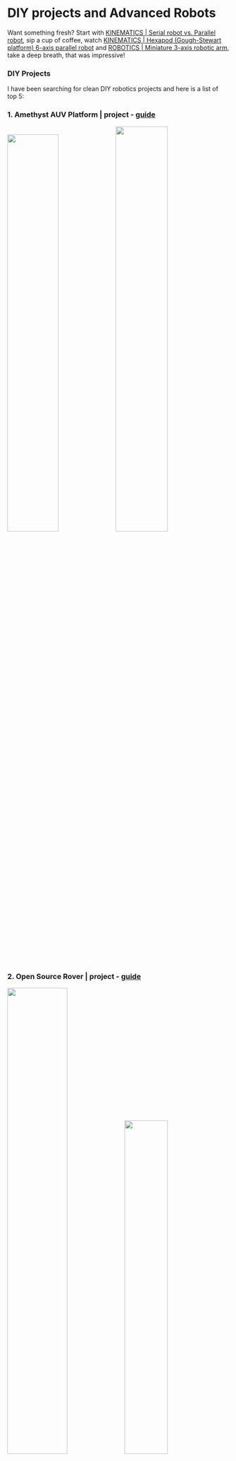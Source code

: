 # DIY projects and Advanced Robots

Want something fresh? Start with [KINEMATICS | Serial robot vs. Parallel robot](https://youtu.be/3fbmguBgVPA), sip a cup of coffee, watch [KINEMATICS | Hexapod (Gough-Stewart platform) 6-axis parallel robot](https://youtu.be/xiECumcaEx0) and [ROBOTICS | Miniature 3-axis robotic arm](https://youtu.be/yhdL4jz74WM), take a deep breath, that was impressive!

### DIY Projects
I have been searching for clean DIY robotics projects and here is a list of top 5:

### 1. Amethyst AUV Platform | project - [guide](https://beobachtung3d.com/projects/amethyst)

<img src="img/sub.jpg" width=48%><a> </a><img src="img/sub2.jpg" width=48.5%>

### 2. Open Source Rover | project - [guide](https://github.com/jakkra/Mars-Rover)
<img src="img/rover.webp" width=52%><a> </a><img src="img/rover2.jpg" width=44%>

### 3. Robotic Arm | project - [guide](https://github.com/peng-zhihui/Dummy-Robot), [video](https://youtu.be/F29vrvUwqS4)
<img src="img/dof.jpg" width=48%><a> </a><img src="img/dof2.png" width=48%>

### 4. Modular Rocket | project - [guide](https://bps.space/), @[BPS Space](https://www.youtube.com/@BPSspace)
<img src="img/ro.jpeg" width=64%><a> </a><img src="img/ro2.avif" width=32%>

### 5. MorpHex MKII | project - [guide](http://zentasrobots.com/robot-projects/morphex-mkii/) | [video](https://youtu.be/yn3FWb-vQQ4)
<img src="img/m1.jpg" width=48%><a> </a><img src="img/m2.jpg" width=48%>

### [Hexapod v2.1](https://youtu.be/To2Y6Mhu-CE?si=I9zZMNKVTwplLBWx), [Rocket guidance and flight trajectory control](https://youtu.be/4xEx2EQIPD4?si=GUrs2l8139btoGnk), [로봇 복싱](https://youtu.be/wthjhzUzqRo?si=_FdlQXvVRYrXG48T), [Testing Out JPL’s New Snake Robot](https://youtu.be/ifCIDT4X9AM?si=lzaokjMIIt9V4sf6), [MX-Phoenix fast walking among people](https://youtu.be/mcw_0cIyr9Y?si=WYGC7degO_f0HiJQ), [Festo BionicSwift 2021](https://youtu.be/hUE8o056Cpc?si=_N_fhnteQ06q4BP-), [Orwell the Hexapod Robot](https://youtu.be/IAX3vwjZ4m4?si=2yLEiSOVdAsnoPI6), [Open Source Motion Capture for Autonomous Drones](https://youtu.be/0ql20JKrscQ?si=CX2fn0w0DLLOXuXH), [Building the MOST MANEUVERABLE submarine](https://youtu.be/ol0xvj7TAeM?si=Yn6qIoy_lHij0qWu), [Robotic arm controlled with three axis joystick](https://youtu.be/JDUm7V1Xa9s?si=pJvnwIf_anVl-k_J), [Building a rocket bird (ornithopter)](https://youtu.be/angnUj0-yhQ?si=5GU7BRpMTntdSXGV), [Fourier’s GR-1 Humanoids](https://youtu.be/jLwhKJ1uqb0?si=mgOetZwYuhgSLqZY)

## Advaned Robotics hardware :

### BRUCE (Bipedal Robot Unit with Compliance Enhanced)
<img src="img/bruce.jpg" width=100%>

[BRUCE](https://www.westwoodrobotics.io/bruce/) (Bipedal Robot Unit with Compliance Enhanced) is a kid-size humanoid robot open-platform for robotics research and education, originally developed at RoMeLa in joint effort with Westwood Robotics.

### Dingo Quadruped | [web](https://github.com/Yerbert/DingoQuadruped)

<img src="img/dingo.jpg" width=61.5%><a> </a><img src="img/dingo_flow.png" width=33.5%>

### OpenSource Hardware Project : [OpenHand](https://www.eng.yale.edu/grablab/openhand/)

<img src="img/openhand.png" width=31.5%><a> </a><img src="img/openhand3.png" width=27.5%><a> </a><img src="img/openhand2.png" width=36.5%>

### Underwater / Marine Robotics 

#### [BlueROV2](https://bluerobotics.com/store/rov/bluerov2/) | [Naticus Robotics](https://nauticusrobotics.com/) : [Aquanaut](https://nauticusrobotics.com/aquanaut/) and [Hydronaut](https://nauticusrobotics.com/hydronaut/)

<img src="img/blue.jpg" width=15.5%><a> </a><img src="img/blue2.jpg" width=15.5%><a> </a><img src="img/aqua.gif" width=32.5%><a> </a><img src="img/hydro.gif" width=32.5%>


### Robotic Arms, Grippers and Advanced Robotic Manipulator

#### order : [TM Robot](https://www.tm-robot.com/en/#), [mycobot](https://shop.elephantrobotics.com/en-de/collections/mycobot), [robotshop](https://www.robotshop.com/collections/robotic-arms), [mybotshop](https://www.mybotshop.de/Robot-arms), [denso](https://www.densorobotics-europe.com/), [KUKA](https://www.kuka.com/), [reachrobotics](https://reachrobotics.com/), [dfrobot](https://www.dfrobot.com/)


<img src="img/ro.webp" width=49%><a> </a><img src="img/reachalpha.png" width=50%>

## Cutting Edge Robotics :

[ [Ameca facial motion capture](https://youtu.be/3OHILYjsW7c), [Boston Dynamics](https://youtu.be/fn3KWM1kuAw), [Robo Threads](https://youtu.be/INSyV4dgqu8), [Festo - Bionic Robotics](https://youtu.be/_qRGIRvr06w), [Deep Sea Soft Robotics](https://youtu.be/shr6sJy_29E), [OceanOneK](https://youtu.be/h2CLLBUpPZg), [Snake Robots](https://youtu.be/FWr-MvOOOYU), [Soft Robotic Fish](https://youtu.be/JPabeUxSfAw), [Xenobot 2.0](https://youtu.be/JPFRUZGqUFA), [MIT slime robot](https://youtu.be/VmV3m0QqNOY), [Search for Life: NASA JPL Explores Martian-Like Caves](https://youtu.be/qTW-dbZr4U8), [Drone reaches TRANSONIC prop tip SPEED](https://youtu.be/LbYEzEWvjr8), [ANYbotics](https://www.youtube.com/@ANYbotics), [Robot Animals](https://youtu.be/pd6HNSh0TJw), [Spot Levels Up | Boston Dynamics](https://youtu.be/qgHeCfMa39E), [Meet Alter 3, the singing and conducting humanoid robot!](https://youtu.be/LzDcIPipsT4?si=AylyoxQd6OLzgRS3), [MIT CSAIL Office Hours Episode 1: Robotics](https://youtu.be/l5o_edsg_nU?si=_u8_5sXS_p5wCCXb), [Assembler robots could eventually build almost anything](https://youtu.be/G94FDMGLwCc?si=sBCQ_KCqog87Z_Sm), [Robo-gripper grasps by reflex](https://youtu.be/XxDi-HEpXn4?si=_w4TGnfRkn-2PpzL), [The bio-inspired 'transformer' that crawls, rolls and flies](https://youtu.be/S4eQXXxUnNE?si=qAvabiZG2n-X6L1Y), [New 3D printer makes multi-material robots](https://youtu.be/2WL4b03Tfjg?si=4H4BCpz12QWQxylo), [Foundations of Spatial Perception for Robotics](https://youtu.be/AEaBq2-FeY0?si=pLZxHy3PY9aEFMGn), [A Look Into the Future of Robotics at MIT CSAIL | Strictly Robots](https://youtu.be/HmNxzg2_cso?si=vOPYQfA1bP4rtRPI) ]

## Sophia and Ameca

Sophia the robot @/[SophiatheRobot](https://www.youtube.com/@SophiatheRobot) | [Ameca](https://youtu.be/CDBWud9Uc7w?si=qOXoFX2QiJSzRlIw), [Ameca Facial Expressions](https://youtu.be/lHk7gspkj0I?si=T-fLyahmuHVcGmqE)

<img src="img/sophia.jpg" width=32%> <img src="img/ameca.jpg" width=29%> <img src="img/sophia.png" width=33%>

<table style="width:100%" >
<tr>
<th>Spot Enterprise Package<br /> <img src="img/spot2.jpg" height=140px><a href="https://www.generationrobots.com/en/403823-spot-enterprise-package.html#/202-charging_dock-without_charging_dock">buy</a></th>
<th>Payload: Boston Dynamics Spot Arm<br /> <img src="img/spot_ar.jpg" height=140px>
 <a href="https://www.generationrobots.com/en/403824-payload-boston-dynamics-spot-arm.html">buy</a></th>
<th>Boston Dynamics Spot Dock<br /> <img src="img/spot_dock.jpg" height=140px> <a href="https://www.generationrobots.com/en/403767-boston-dynamics-spot-dock.html">buy</a></th>
<th>Additional Spot Battery<br /> <img src="img/spot_bat.jpg" height=140px><a href="https://www.generationrobots.com/en/403766-additional-spot-battery.html">buy</a></th>
<th>Payload: Boston Dynamics Spot CAM+IR (Thermal)<br /> <img src="img/spot_ca.jpg" height=140px><a href="https://www.generationrobots.com/en/403884-payload-boston-dynamics-spot-camir-thermal.html">buy</a></th>
</tr>


<tr>
<th>B1 Quadruped Robot Dog<br /> <img src="img/b1-.jpg" height=140px><a href="https://www.generationrobots.com/en/404030-b1-quadruped-robot-dog.html">buy</a></th>
<th>Aliengo quadruped robot<br /> <img src="img/al.jpg" height=140px>
 <a href="https://www.generationrobots.com/en/403913-aliengo-robot-dog-quadruped-robot.html#/287-version-basic">buy</a></th>
<th>TurtleBot3 Burger Mobile Robot<br /> <img src="img/tu.jpg" height=140px> <a href="https://www.generationrobots.com/en/402707-turtlebot3-burger-mobile-robot.html#/242-type_de_kit-with_raspberry_pi_4_2gb">buy</a></th>
<th>LIMO Open-Source Mobile Robot (ROS compatible)<br /> <img src="img/li.jpg" height=140px><a href="https://www.generationrobots.com/en/403880-limo-open-source-mobile-robot-ros-compatible.html#/249-type_de_kit-limo_standard_version">buy</a></th>
<th>Leo Rover Mobile Robot (without arm)<br /> <img src="img/ros.jpg" height=140px><a href="https://www.generationrobots.com/en/403285-turtle-rover-mobile-robot.html">buy</a></th>
</tr>

<tr>
<th>Kilobot robot (swarm robot)<br /> <img src="img/kilo.jpg" height=140px><a href="https://www.generationrobots.com/en/401427-kilobot-robot-pack-of-10-k-team.html">buy</a></th>
<th>e-puck2 (swarm robot)<br /> <img src="img/e-puck2.jpg" height=140px>
 <a href="https://www.generationrobots.com/en/403090-e-puck2.html">buy</a></th>
<th>Programmable Humanoid Robot NAO V6<br /> <img src="img/nao.jpg" height=140px> <a href="https://www.generationrobots.com/en/403100-programmable-humanoid-robot-nao-v6.html">buy</a></th>
<th>7-axis Franka Research 3 Robotic Arm + FCI licence<br /> <img src="img/7axis.jpg" height=140px><a href="https://www.generationrobots.com/en/403992-7-axis-franka-research-3-robotic-arm-fci-licence.html">buy</a></th>
<th>Doosan M1013 Robotic Arm<br /> <img src="img/doo.png" height=140px><a href="https://www.generationrobots.com/en/403413-doosan-m1013-robotic-arm.html">buy</a></th>
</tr>



</table>

resources - [grablab opensource hardware](https://www.eng.yale.edu/grablab/openrobothardware.html), @github/[awesome-robotics](https://github.com/mjyc/awesome-robotics-projects); articles - [Design and driving model for the quadruped robot: An elucidating draft](https://journals.sagepub.com/doi/10.1177/16878140211009035)